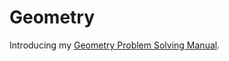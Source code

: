 # Geometry

Introducing my [Geometry Problem Solving Manual](https://kongwingwu.github.io/Geometry/geometry).
